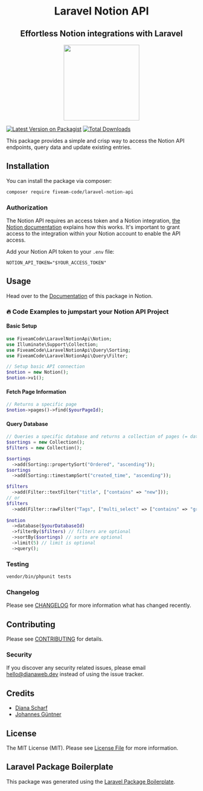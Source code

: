 <h1 align="center"> Laravel Notion API</h1>
<h2 align="center"> Effortless Notion integrations with Laravel</h2>

<p align="center">
<img src="https://5amco.de/images/5am.png" width="200" height="200">
</p>

[![Latest Version on Packagist](https://img.shields.io/packagist/v/fiveam-code/laravel-notion-api.svg?style=flat-square)](https://packagist.org/packages/fiveam-code/laravel-notion-api)
[![Total Downloads](https://img.shields.io/packagist/dt/fiveam-code/laravel-notion-api.svg?style=flat-square)](https://packagist.org/packages/fiveam-code/laravel-notion-api)

[comment]: <> (![GitHub Actions]&#40;https://github.com/fiveam-code/laravel-notion-api/actions/workflows/main.yml/badge.svg&#41;)

This package provides a simple and crisp way to access the Notion API endpoints, query data and update existing entries.

## Installation

You can install the package via composer:

```bash
composer require fiveam-code/laravel-notion-api
```

### Authorization

The Notion API requires an access token and a Notion integration, [the Notion documentation](https://developers.notion.com/docs/getting-started#before-we-begin) explains how this works. It's important to grant access to the integration within your Notion account to enable the API access.

Add your Notion API token to your `.env` file:

```
NOTION_API_TOKEN="$YOUR_ACCESS_TOKEN"
```

## Usage

Head over to the [Documentation](https://www.notion.so/5amcode/Working-Examples-813998dab4244158b51ea3b25b420c60) of this package in Notion.

### 🔥 Code Examples to jumpstart your Notion API Project

#### Basic Setup
```php
use FiveamCode\LaravelNotionApi\Notion;
use Illuminate\Support\Collection;
use FiveamCode\LaravelNotionApi\Query\Sorting;
use FiveamCode\LaravelNotionApi\Query\Filter;

// Setup basic API connection
$notion = new Notion();
$notion->v1();
```

#### Fetch Page Information
```php
// Returns a specific page
$notion->pages()->find($yourPageId);
```

#### Query Database
```php
// Queries a specific database and returns a collection of pages (= database entries)
$sortings = new Collection();
$filters = new Collection();

$sortings
  ->add(Sorting::propertySort("Ordered", "ascending"));
$sortings
  ->add(Sorting::timestampSort("created_time", "ascending"));

$filters
  ->add(Filter::textFilter("title", ["contains" => "new"]));
// or
$filters
  ->add(Filter::rawFilter("Tags", ["multi_select" => ["contains" => "great"]]));
  
$notion
  ->database($yourDatabaseId)
  ->filterBy($filters) // filters are optional
  ->sortBy($sortings) // sorts are optional
  ->limit(5) // limit is optional
  ->query(); 
```




### Testing

```bash
vendor/bin/phpunit tests
```

### Changelog

Please see [CHANGELOG](CHANGELOG.md) for more information what has changed recently.

## Contributing

Please see [CONTRIBUTING](CONTRIBUTING.md) for details.

### Security

If you discover any security related issues, please email hello@dianaweb.dev instead of using the issue tracker.

## Credits

- [Diana Scharf](https://github.com/mechelon)
- [Johannes Güntner](https://github.com/johguentner)

## License

The MIT License (MIT). Please see [License File](LICENSE.md) for more information.

## Laravel Package Boilerplate

This package was generated using the [Laravel Package Boilerplate](https://laravelpackageboilerplate.com).
